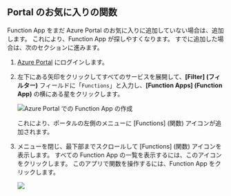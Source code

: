 ## <a name="favorite-functions-in-the-portal"></a>Portal のお気に入りの関数 

Function App をまだ Azure Portal のお気に入りに追加していない場合は、追加します。 これにより、Function App が探しやすくなります。 すでに追加した場合は、次のセクションに進みます。 

1. [Azure Portal](https://portal.azure.com/) にログインします。

2. 左下にある矢印をクリックしてすべてのサービスを展開して、**[Filter] \(フィルター)** フィールドに「`Functions`」と入力し、**[Function Apps] \(Function App)** の横にある星をクリックします。  
 
    ![Azure Portal での Function App の作成](./media/functions-portal-favorite-function-apps/functions-favorite-function-apps.png)

    これにより、ポータルの左側のメニューに [Functions] \(関数) アイコンが追加されます。

3. メニューを閉じ、最下部までスクロールして [Functions] \(関数) アイコンを表示します。 すべての Function App の一覧を表示するには、このアイコンをクリックします。 このアプリで関数を操作するには、Function App をクリックします。 
 
    ![](./media/functions-portal-favorite-function-apps/functions-function-apps-hub.png)
 
     